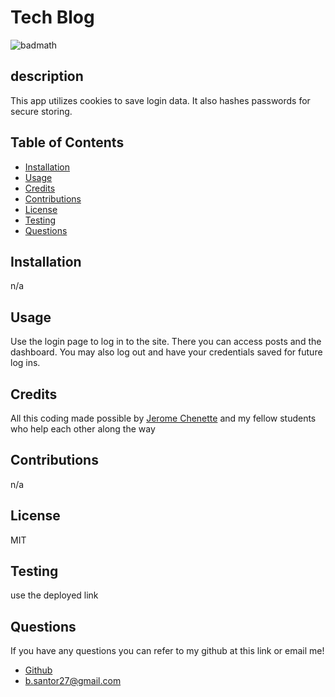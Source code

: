 # Tech Blog
![badmath](https://img.shields.io/badge/license-MIT-blue)
## description
This app utilizes cookies to save login data. It also hashes passwords for secure storing. 
## Table of Contents 
 * [Installation](#installation)
* [Usage](#usage)
* [Credits](#credits)
* [Contributions](#contribution)
* [License](#license)
* [Testing](#Testing)
* [Questions](#questions)

## Installation 
 n/a
## Usage 
 Use the login page to log in to the site. There you can access posts and the dashboard. You may also log out and have your credentials saved for future log ins.
## Credits 
 All this coding made possible by [Jerome Chenette](https://github.com/jeromechenette) and my fellow students who help each other along the way
## Contributions 
 n/a
## License 
 MIT
## Testing 
 use the deployed link
## Questions 
 If you have any questions you can refer to my github at this link or email me! 
 * [Github](github.com/BrettSantor) 
* b.santor27@gmail.com